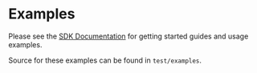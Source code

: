 # Examples

Please see the [SDK Documentation](https://armmbed.github.io/mbed-cloud-sdk-documentation) for getting started guides and usage examples.

Source for these examples can be found in `test/examples`.
